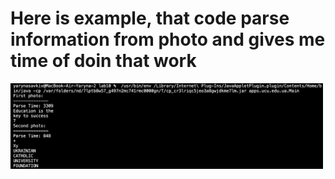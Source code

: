 # Here is example, that code parse information from photo and gives me time of doin that work
<img src="lab10_photos.png" alt="my image" width="500">
